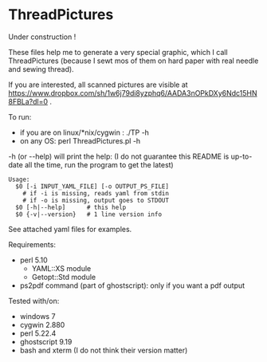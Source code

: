 # ThreadPictures

Under construction !

These files help me to generate a very special graphic, which I call ThreadPictures (because I sewt mos of them on hard paper with real needle and sewing thread).

If you are interested, all scanned pictures are visible at https://www.dropbox.com/sh/1w6j79di8yzphq6/AADA3nOPkDXy6Ndc15HN8FBLa?dl=0 .

To run:
 - if you are on linux/*nix/cygwin : ./TP -h
 - on any OS: perl ThreadPictures.pl -h

 -h (or --help) will print the help:
(I do not guarantee this README is up-to-date all the time, run the program to get the latest)
```
Usage:
  $0 [-i INPUT_YAML_FILE] [-o OUTPUT_PS_FILE]
    # if -i is missing, reads yaml from stdin
    # if -o is missing, output goes to STDOUT
  $0 [-h|--help]      # this help
  $0 {-v|--version}   # 1 line version info
```

See attached yaml files for examples.

Requirements:
 - perl 5.10
   - YAML::XS module
   - Getopt::Std module
 - ps2pdf command (part of ghostscript): only if you want a pdf output

Tested with/on:
  - windows 7
  - cygwin 2.880
  - perl 5.22.4
  - ghostscript 9.19
  - bash and xterm (I do not think their version matter)
